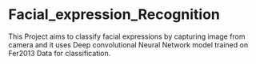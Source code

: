 # Facial_expression_Recognition
This Project aims to classify facial expressions by capturing image from camera and it uses Deep convolutional Neural Network model trained on Fer2013 Data for classification.
